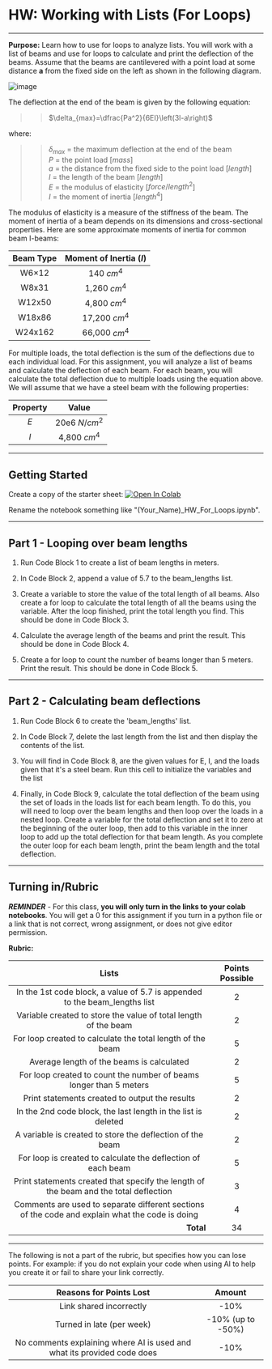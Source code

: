 # HW: Working with Lists (For Loops)

---

**Purpose:** Learn how to use for loops to analyze lists. You will work with a list of beams and use for loops to 
calculate and print the deflection of the beams. Assume that the beams are cantilevered with a point load at some 
distance **a** from the fixed side on the left as shown in the following diagram. 

![image](https://www.vcalc.com/attachments/f79744e5-e005-11e3-b7aa-bc764e2038f2/CantileverBeamConcentratedloadPatanypoint-illustration.png)

The deflection at the end of the beam is given by the following equation:

>>$\delta_{max}=\dfrac{Pa^2}{6EI}\left(3l-a\right)$

where:

>>$\delta_{max}$ = the maximum deflection at the end of the beam<br>
$P$ = the point load [$mass$]<br>
$a$ = the distance from the fixed side to the point load [$length$]<br>
$l$ = the length of the beam [$length$]<br>
$E$ = the modulus of elasticity  [$force/length^2$]<br>
$I$ = the moment of inertia [$length^4$]

The modulus of elasticity is a measure of the stiffness of the beam. The moment of inertia of a beam depends on its dimensions and cross-sectional properties. Here are some approximate moments of inertia for common beam I-beams:

| Beam Type | Moment of Inertia ($I$) |
|:---------:|:-----------------------:|
|   W6×12   |       140 $cm^4$        |
|   W8x31   |      1,260 $cm^4$       |
|  W12x50   |      4,800 $cm^4$       |
|  W18x86   |      17,200 $cm^4$      |   
|  W24x162  |      66,000 $cm^4$      |


For multiple loads, the total deflection is the sum of the deflections due to each individual load. For this assignment, you will analyze a list of beams and calculate the deflection of each beam. For each beam, you will calculate the total deflection due to multiple loads using the equation above. We will assume that we have a steel beam with the following properties:

| Property |     Value     |
|:--------:|:-------------:|
|   $E$    | 20e6 $N/cm^2$ |
|   $I$    | 4,800 $cm^4$  |

---

## Getting Started

Create a copy of the starter sheet: <a href="https://colab.research.google.com/github/byu-cce270/content/blob/main/docs/unit2/01_for_loops_into_functions/(Starter_Workbook)_HW_For_Loops.ipynb" target="_blank"><img src="https://colab.research.google.com/assets/colab-badge.svg" alt="Open In Colab"/></a>

Rename the notebook something like "(Your_Name)_HW_For_Loops.ipynb".

---

## Part 1 - Looping over beam lengths

1. Run Code Block 1 to create a list of beam lengths in meters.

2. In Code Block 2, append a value of 5.7 to the beam_lengths list.

3. Create a variable to store the value of the total length of all beams. Also create a for loop to calculate the total length of all the beams using the variable. After the loop finished, print the total length you find. This should be done in Code Block 3.

4. Calculate the average length of the beams and print the result. This should be done in Code Block 4.

5. Create a for loop to count the number of beams longer than 5 meters. Print the result. This should be done in Code Block 5.

---

## Part 2 - Calculating beam deflections

1. Run Code Block 6 to create the 'beam_lengths' list.

2. In Code Block 7, delete the last length from the list and then display the contents of the list.

3. You will find in Code Block 8, are the given values for E, I, and the loads given that it's a steel beam. Run this cell to initialize the variables and the list

4. Finally, in Code Block 9, calculate the total deflection of the beam using the set of loads in the loads list for each beam length. To do this, you will need to loop over the beam lengths and then loop over the loads in a nested loop. Create a variable for the total deflection and set it to zero at the beginning of the outer loop, then add to this variable in the inner loop to add up the total deflection for that beam length. As you complete the outer loop for each beam length, print the beam length and the total deflection.

---

## Turning in/Rubric

**_REMINDER_** - For this class, **you will only turn in the links to your colab notebooks**. You will get a 0 for this assignment if you turn in a python file or a link that is not correct, wrong assignment, or does not give editor permission.

**Rubric:**

|                                              Lists                                              | Points Possible |
|:-----------------------------------------------------------------------------------------------:|:---------------:|
|           In the 1st code block, a value of 5.7 is appended to the beam_lengths list            |        2        |
|                 Variable created to store the value of total length of the beam                 |        2        |
|                   For loop created to calculate the total length of the beam                    |        5        |
|                            Average length of the beams is calculated                            |        2        |
|               For loop created to count the number of beams longer than 5 meters                |        5        |
|                         Print statements created to output the results                          |        2        |
|                  In the 2nd code block, the last length in the list is deleted                  |        2        |
|                    A variable is created to store the deflection of the beam                    |        2        |
|                  For loop is created to calculate the deflection of each beam                   |        5        |
|      Print statements created that specify the length of the beam and the total deflection      |        3        |
| Comments are used to separate different sections of the code and explain what the code is doing |        4        |
|                         <div style="text-align: right">**Total**</div>                          |       34        |

---

The following is not a part of the rubric, but specifies how you can lose points. For example: if you do not explain your code when using AI to help you create it or fail to share your link correctly.

|                       **Reasons for Points Lost**                       |    **Amount**     |  
|:-----------------------------------------------------------------------:|:-----------------:|
|                         Link shared incorrectly                         |       -10%        |
|                        Turned in late (per week)                        | -10% (up to -50%) |
| No comments explaining where AI is used and what its provided code does |       -10%        |
